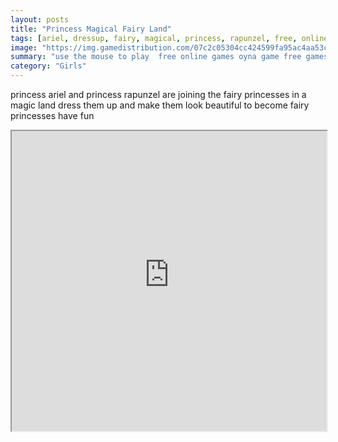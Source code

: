 ```yaml
---
layout: posts
title: "Princess Magical Fairy Land"
tags: [ariel, dressup, fairy, magical, princess, rapunzel, free, online, games, oyna, game, free, games, play, play, games]
image: "https://img.gamedistribution.com/07c2c05304cc424599fa95ac4aa53c57.jpg"
summary: "use the mouse to play  free online games oyna game free games play play games"
category: "Girls"
---
```


princess ariel and princess rapunzel are joining the fairy princesses in a magic land dress them up and make them look beautiful to become fairy princesses have fun

<iframe width="100%" height="480px;" src="https://flash.gamedistribution.com?game=07c2c05304cc424599fa95ac4aa53c57"></iframe>